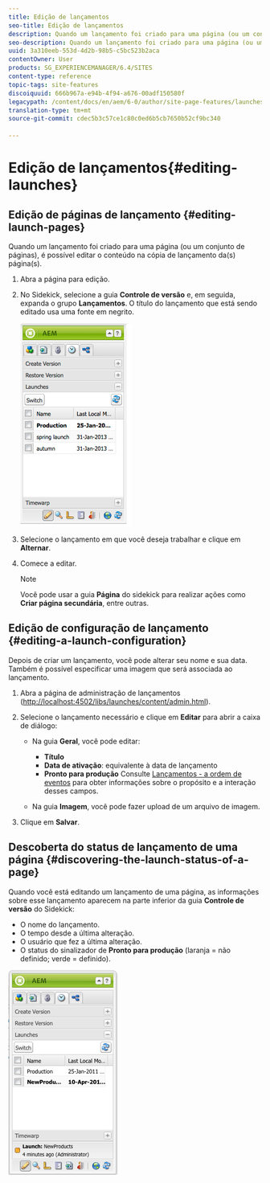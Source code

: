 ```yaml
---
title: Edição de lançamentos
seo-title: Edição de lançamentos
description: Quando um lançamento foi criado para uma página (ou um conjunto de páginas), é possível editar o conteúdo na cópia de lançamento da(s) página(s).
seo-description: Quando um lançamento foi criado para uma página (ou um conjunto de páginas), é possível editar o conteúdo na cópia de lançamento da(s) página(s).
uuid: 3a310eeb-553d-4d2b-98b5-c5bc523b2aca
contentOwner: User
products: SG_EXPERIENCEMANAGER/6.4/SITES
content-type: reference
topic-tags: site-features
discoiquuid: 666b967a-e94b-4f94-a676-00adf150580f
legacypath: /content/docs/en/aem/6-0/author/site-page-features/launches
translation-type: tm+mt
source-git-commit: cdec5b3c57ce1c80c0ed6b5cb7650b52cf9bc340

---
```



# Edição de lançamentos{#editing-launches}

## Edição de páginas de lançamento {#editing-launch-pages}

Quando um lançamento foi criado para uma página (ou um conjunto de páginas), é possível editar o conteúdo na cópia de lançamento da(s) página(s).

1. Abra a página para edição.
1. No Sidekick, selecione a guia **Controle de versão** e, em seguida, expanda o grupo **Lançamentos**. O título do lançamento que está sendo editado usa uma fonte em negrito.

   ![chlimage_1-13](assets/chlimage_1-13.jpeg)

1. Selecione o lançamento em que você deseja trabalhar e clique em **Alternar**.
1. Comece a editar.

   >[!NOTE]
   >
   >Você pode usar a guia **Página** do sidekick para realizar ações como **Criar página secundária**, entre outras.

## Edição de configuração de lançamento {#editing-a-launch-configuration}

Depois de criar um lançamento, você pode alterar seu nome e sua data. Também é possível especificar uma imagem que será associada ao lançamento.

1. Abra a página de administração de lançamentos ([http://localhost:4502/libs/launches/content/admin.html](http://localhost:4502/libs/launches/content/admin.html)).

1. Selecione o lançamento necessário e clique em **Editar** para abrir a caixa de diálogo:

   * Na guia **Geral**, você pode editar:

      * **Título**
      * **Data de ativação**: equivalente à data de lançamento
      * **Pronto para produção**
      Consulte [Lançamentos - a ordem de eventos](/help/sites-authoring/launches.md#launches-the-order-of-events) para obter informações sobre o propósito e a interação desses campos.

   * Na guia **Imagem**, você pode fazer upload de um arquivo de imagem.


1. Clique em **Salvar**.

## Descoberta do status de lançamento de uma página {#discovering-the-launch-status-of-a-page}

Quando você está editando um lançamento de uma página, as informações sobre esse lançamento aparecem na parte inferior da guia **Controle de versão** do Sidekick:

* O nome do lançamento.
* O tempo desde a última alteração.
* O usuário que fez a última alteração.
* O status do sinalizador de **Pronto para produção** (laranja = não definido; verde = definido).

![chlimage_1-186](assets/chlimage_1-186.png)

